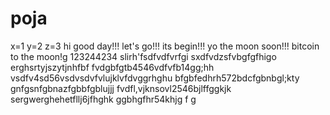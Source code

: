 # poja
x=1
y=2
z=3
hi
good day!!!
let's go!!!
its begin!!!
yo the moon soon!!!
bitcoin to the moon!g
123244234
slirh'fsdfvdfvrfgi
sxdfvdzsfvbgfgfhigo
erghsrtyjszytjnhfbf
fvdgbfgtb4546vdfvfb14gg;hh
vsdfv4sd56vsdvsdvfvlujklvfdvggrhghu
bfgbfedhrh572bdcfgbnbgl;kty
 gnfgsnfgbnazfgbbfgblujjj
fvdfl,vjknsovl2546bjlffggkjk
sergwerghehetfllj6jfhghk
ggbhgfhr54khjg
f
g
